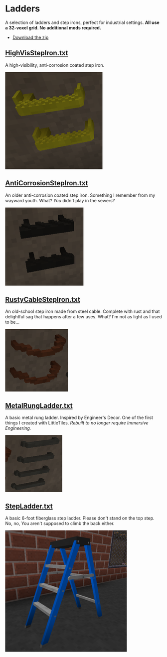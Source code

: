 # Ladders

A selection of ladders and step irons, perfect for industrial settings. **All use a 32-voxel grid. No additional mods required.**

- [Download the zip](Ladders.zip?raw=true)

## [HighVisStepIron.txt](HighVisStepIron.txt?raw=true)

A high-visibility, anti-corrosion coated step iron.

![High-Vis Step Iron](HighVisStepIron.png)

## [AntiCorrosionStepIron.txt](AntiCorrosionStepIron.txt?raw=true)

An older anti-corrosion coated step iron. Something I remember from my wayward youth. What? _You_ didn't play in the sewers?

![Anti-Corrosion Step Iron](AntiCorrosionStepIron.png)

## [RustyCableStepIron.txt](RustyCableStepIron.txt?raw=true)

An old-school step iron made from steel cable. Complete with rust and that delightful sag that happens after a few uses. What? I'm not as light as I used to be...

![Rusty Cable Step Iron](RustyCableStepIron.png)

## [MetalRungLadder.txt](MetalRungLadder.txt?raw=true)

A basic metal rung ladder. Inspired by Engineer's Decor. One of the first things I created with LittleTiles. _Rebuilt to no longer require Immersive Engineering._

![Metal Rung Ladder](MetalRungLadder.png)

## [StepLadder.txt](StepLadder.txt?raw=true)

A basic 6-foot fiberglass step ladder. Please don't stand on the top step. No, no, You aren't supposed to climb the back either.

![Step Ladder](StepLadder.png)


